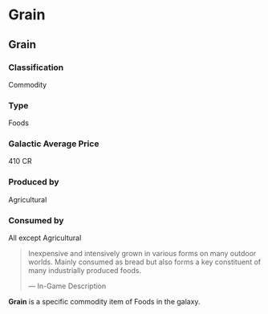 # Grain
## Grain

		

### Classification

Commodity

### Type

Foods

### Galactic Average Price

410 CR

### Produced by

Agricultural

### Consumed by

All except Agricultural

> 
> 
> Inexpensive and intensively grown in various forms on many outdoor worlds. Mainly consumed as bread but also forms a key constituent of many industrially produced foods.
> 
> 
> — In-Game Description
> 

**Grain** is a specific commodity item of Foods in the galaxy.
